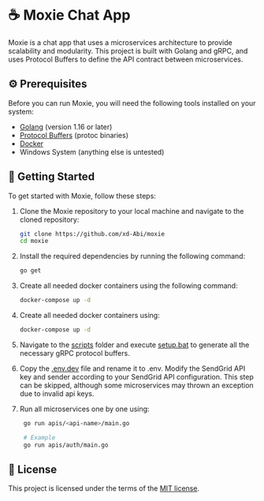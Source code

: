# ☕ Moxie Chat App

Moxie is a chat app that uses a microservices architecture to provide scalability and modularity. This project is built with Golang and gRPC, and uses Protocol Buffers to define the API contract between microservices.

## ⚙️ Prerequisites

Before you can run Moxie, you will need the following tools installed on your system:

- [Golang](https://go.dev/) (version 1.16 or later)
- [Protocol Buffers](https://github.com/protocolbuffers/protobuf-go) (protoc binaries)
- [Docker](https://www.docker.com/)
- Windows System (anything else is untested)

## 🚀 Getting Started

To get started with Moxie, follow these steps:

1. Clone the Moxie repository to your local machine and navigate to the cloned repository:

   ```sh
   git clone https://github.com/xd-Abi/moxie
   cd moxie
   ```

2. Install the required dependencies by running the following command:

   ```sh
   go get
   ```

3. Create all needed docker containers using the following command:

   ```sh
   docker-compose up -d
   ```

4. Create all needed docker containers using:

   ```sh
   docker-compose up -d
   ```

5. Navigate to the [scripts](/scripts/) folder and execute [setup.bat](/scripts/setup.bat) to generate all the necessary gRPC protocol buffers.
6. Copy the [.env.dev](/.env.dev) file and rename it to .env. Modify the SendGrid API key and sender according to your SendGrid API configuration. This step can be skipped, although some microservices may thrown an exception due to invalid api keys.

7. Run all microservices one by one using:

   ```sh
    go run apis/<api-name>/main.go

    # Example
    go run apis/auth/main.go
   ```

## 🔑 License

This project is licensed under the terms of the [MIT license](/LICENSE).
